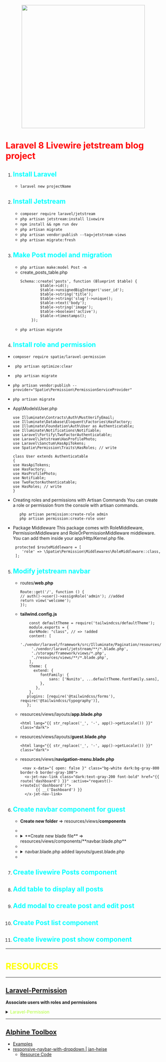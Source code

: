 <p align="center"><a href="https://laravel.com" target="_blank"><img src="https://raw.githubusercontent.com/laravel/art/master/logo-lockup/5%20SVG/2%20CMYK/1%20Full%20Color/laravel-logolockup-cmyk-red.svg" width="400"></a></p>

# <font color="red"> Laravel 8 Livewire jetstream blog project  </font>

1. ## <font color="aqua"> Install Laravel  </font>
    - ```laravel new projectName```
2. ## <font color="aqua"> Install Jetstream </font>
    - ```composer require laravel/jetstream```
    - ```php artisan jetstream:install livewire```
    - ```npm install && npm run dev```
    - ```php artisan migrate```
    - ```php artisan vendor:publish --tag=jetstream-views```
    - ```php artisan migrate:fresh```
3. ## <font color="aqua"> Make Post model and migration </font>
    - ```php artisan make:model Post -m```
    - create_posts_table.php 
       ``` 
      Schema::create('posts', function (Blueprint $table) {
                $table->id();
                $table->unsignedBigInteger('user_id');
                $table->string('title');
                $table->string('slug')->unique();
                $table->text('body');
                $table->string('image');
                $table->boolean('active');
                $table->timestamps();
            });
        ```
    - ```php artisan migrate```
4. ## <font color="aqua"> Install role and permission </font>
  - ```
    composer require spatie/laravel-permission
    ```
  - ```
     php artisan optimize:clear
    ```
  - ```
     php artisan migrate
    ```
  - ```
    php artisan vendor:publish --provider="Spatie\Permission\PermissionServiceProvider"
    ```
  - ```
    php artisan migrate
    ```
  - App\Models\User.php
    ```
    use Illuminate\Contracts\Auth\MustVerifyEmail;
    use Illuminate\Database\Eloquent\Factories\HasFactory;
    use Illuminate\Foundation\Auth\User as Authenticatable;
    use Illuminate\Notifications\Notifiable;
    use Laravel\Fortify\TwoFactorAuthenticatable;
    use Laravel\Jetstream\HasProfilePhoto;
    use Laravel\Sanctum\HasApiTokens;
    use Spatie\Permission\Traits\HasRoles; // write
    
    class User extends Authenticatable
    {
    use HasApiTokens;
    use HasFactory;
    use HasProfilePhoto;
    use Notifiable;
    use TwoFactorAuthenticatable;
    use HasRoles; // write
    }
    ```
  - Creating roles and permissions with Artisan Commands You can create a role or permission from the console with artisan commands.
    ```
       php artisan permission:create-role admin
       php artisan permission:create-role user
    ```
  - Package Middleware This package comes with RoleMiddleware, PermissionMiddleware and RoleOrPermissionMiddleware middleware. You can add them inside your app/Http/Kernel.php file.
    ```
     protected $routeMiddleware = [
        'role' => \Spatie\Permission\Middlewares\RoleMiddleware::class,
     ];
    ```
5. ## <font color="aqua"> Modify jetstream navbar </font>
    - routes/**web.php**
      ```
      Route::get('/', function () {
      // auth()->user()->assignRole('admin'); //added
      return view('welcome');
      });
      ```
    - **tailwind.config.js**
      ```
          const defaultTheme = require('tailwindcss/defaultTheme');
          module.exports = {
          darkMode: "class", // => !added
          content: [
           './vendor/laravel/framework/src/Illuminate/Pagination/resources/views/*.blade.php',
           './vendor/laravel/jetstream/**/*.blade.php',
           './storage/framework/views/*.php',
           './resources/views/**/*.blade.php',
          ],
          theme: {
            extend: {
               fontFamily: {
                   sans: ['Nunito', ...defaultTheme.fontFamily.sans],
               },
             },
          },
         plugins: [require('@tailwindcss/forms'), require('@tailwindcss/typography')],
         };
      ```
    - resources/views/layouts/**app.blade.php**
      ```
      <html lang="{{ str_replace('_', '-', app()->getLocale()) }}" class="dark">
      ```
    - resources/views/layouts/**guest.blade.php**
      ```
      <html lang="{{ str_replace('_', '-', app()->getLocale()) }}" class="dark">
      ```
    - resources/views/**navigation-menu.blade.php**
      ```
       <nav x-data="{ open: false }" class="bg-white dark:bg-gray-800 border-b border-gray-100">
        <x-jet-nav-link class="dark:text-gray-200 font-bold" href="{{ route('dashboard') }}" :active="request()->routeIs('dashboard')">
             {{ __('Dashboard') }}
        </x-jet-nav-link>     
      ```
6. ## <font color="aqua"> Create navbar component for guest </font>
    - **Create new folder**     => resources/views/**components**
    - [//]: # (Create new blade file => resources/views/components/navbar.blade.php)
    - <details>
      <summary>**Create new blade file** => resources/views/components/**navbar.blade.php**</summary>
    
      ```
         <div class="w-full text-gray-700 bg-white dark:text-gray-200 dark:bg-gray-800">
           <div x-data="{ open: false }" class="flex flex-col max-w-screen-xl px-4 mx-auto md:items-center md:justify-between md:flex-row md:px-6 lg:px-8">
            <div class="flex flex-row items-center justify-between p-4">
                <a href="#" class="text-lg font-semibold tracking-widest text-gray-900 uppercase rounded-lg dark:text-white focus:outline-none focus:shadow-outline">LION</a>
                <button class="rounded-lg md:hidden focus:outline-none focus:shadow-outline" @click="open = !open">
                   <svg fill="currentColor" viewBox="0 0 20 20" class="w-6 h-6">
                       <path x-show="!open" fill-rule="evenodd" d="M3 5a1 1 0 011-1h12a1 1 0 110 2H4a1 1 0 01-1-1zM3 10a1 1 0 011-1h12a1 1 0 110 2H4a1 1 0 01-1-1zM9 15a1 1 0 011-1h6a1 1 0 110 2h-6a1 1 0 01-1-1z" clip-rule="evenodd"></path>
                       <path x-show="open" fill-rule="evenodd" d="M4.293 4.293a1 1 0 011.414 0L10 8.586l4.293-4.293a1 1 0 111.414 1.414L11.414 10l4.293 4.293a1 1 0 01-1.414 1.414L10 11.414l-4.293 4.293a1 1 0 01-1.414-1.414L8.586 10 4.293 5.707a1 1 0 010-1.414z" clip-rule="evenodd"></path>
                   </svg>
                </button>
            </div>
           <nav :class="{'flex': open, 'hidden': !open}" class="flex-col flex-grow hidden pb-4 md:pb-0 md:flex md:justify-end md:flex-row">
               <a class="px-4 py-2 mt-2 text-sm font-semibold text-gray-900 bg-gray-200 rounded-lg dark:bg-gray-700 dark:hover:bg-gray-600 dark:focus:bg-gray-600 dark:focus:text-white dark:hover:text-white dark:text-gray-200 md:mt-0 hover:text-gray-900 focus:text-gray-900 hover:bg-gray-200 focus:bg-gray-200 focus:outline-none focus:shadow-outline" href="#">Blog</a>
               <a class="px-4 py-2 mt-2 text-sm font-semibold bg-transparent rounded-lg dark:bg-transparent dark:hover:bg-gray-600 dark:focus:bg-gray-600 dark:focus:text-white dark:hover:text-white dark:text-gray-200 md:mt-0 md:ml-4 hover:text-gray-900 focus:text-gray-900 hover:bg-gray-200 focus:bg-gray-200 focus:outline-none focus:shadow-outline" href="#">Portfolio</a>
               <a class="px-4 py-2 mt-2 text-sm font-semibold bg-transparent rounded-lg dark:bg-transparent dark:hover:bg-gray-600 dark:focus:bg-gray-600 dark:focus:text-white dark:hover:text-white dark:text-gray-200 md:mt-0 md:ml-4 hover:text-gray-900 focus:text-gray-900 hover:bg-gray-200 focus:bg-gray-200 focus:outline-none focus:shadow-outline" href="#">About</a>
               <a class="px-4 py-2 mt-2 text-sm font-semibold bg-transparent rounded-lg dark:bg-transparent dark:hover:bg-gray-600 dark:focus:bg-gray-600 dark:focus:text-white dark:hover:text-white dark:text-gray-200 md:mt-0 md:ml-4 hover:text-gray-900 focus:text-gray-900 hover:bg-gray-200 focus:bg-gray-200 focus:outline-none focus:shadow-outline" href="#">Contact</a>
               @auth
                   <a class="px-4 py-2 mt-2 text-sm font-semibold bg-transparent rounded-lg dark:bg-transparent dark:hover:bg-gray-600 dark:focus:bg-gray-600 dark:focus:text-white dark:hover:text-white dark:text-gray-200 md:mt-0 md:ml-4 hover:text-gray-900 focus:text-gray-900 hover:bg-gray-200 focus:bg-gray-200 focus:outline-none focus:shadow-outline" href="{{ route('dashboard') }}">Dashboard</a>
               @else
                   <a class="px-4 py-2 mt-2 text-sm font-semibold bg-transparent rounded-lg dark:bg-transparent dark:hover:bg-gray-600 dark:focus:bg-gray-600 dark:focus:text-white dark:hover:text-white dark:text-gray-200 md:mt-0 md:ml-4 hover:text-gray-900 focus:text-gray-900 hover:bg-gray-200 focus:bg-gray-200 focus:outline-none focus:shadow-outline" href="{{ route('login') }}">Login</a>
               @endauth
           </nav>
         </div>
       </div>

      ```
      </details> 
    - [//]: # (navbar.blade.php added layouts/guest.blade.php)
    - <details>
      <summary>navbar.blade.php added layouts/guest.blade.php</summary>
    
      ```
      <body>
          <x-navbar></x-navbar> <!-- added -->
      </body>
      ```
      </details>
    - 
7. ## <font color="aqua"> Create livewire Posts component </font>
8. ## <font color="aqua"> Add table to display all posts </font>
9. ## <font color="aqua"> Add modal to create post and edit post </font>
10. ## <font color="aqua"> Create Post list component </font>
11. ## <font color="aqua"> Create livewire post show component </font>


---------------------------------------------------

# <font color="yellow" align="center">RESOURCES</font>

----------------------------------------------------

## [Laravel-Permission](https://spatie.be/docs/laravel-permission/v4/introduction)
**Associate users with roles and permissions**
<details>
    <summary><font color="#adff2f">Laravel-Permission</font></summary>

    ### Introduction
    **This package allows you to manage user permissions and roles in a database.**


Installing
1. Consult the Prerequisites page for important considerations regarding your User models!

2. This package publishes a config/permission.php file. If you already have a file by that name, you must rename or remove it.

3. You can install the package via composer:

```
composer require spatie/laravel-permission
```

4. Optional: The service provider will automatically get registered. Or you may manually add the service provider in your config/app.php file:

   ```
   'providers' => [
       // ...
       Spatie\Permission\PermissionServiceProvider::class,
       ];
   ```
5. You should publish the migration and the config/permission.php config file with:

```
php artisan vendor:publish --provider="Spatie\Permission\PermissionServiceProvider"
```

6. NOTE: If you are using UUIDs, see the Advanced section of the docs on UUID steps, before you continue. It explains some changes you may want to make to the migrations and config file before continuing. It also mentions important considerations after extending this package's models for UUID capability.

7. Clear your config cache. This package requires access to the permission config. Generally it's bad practice to do config-caching in a development environment. If you've been caching configurations locally, clear your config cache with either of these commands:

   ```php artisan optimize:clear```<br>
   or<br>
   ```php artisan config:clear```

8. Run the migrations: After the config and migration have been published and configured, you can create the tables for this package by running:

```
php artisan migrate
```

9. Add the necessary trait to your User model: Consult the Basic Usage section of the docs for how to get started using the features of this package.

### DEFAULT CONFIG FILE CONTENTS
**You can view the default config file contents at:**

https://github.com/spatie/laravel-permission/blob/master/config/permission.php

---------------------------------------------------------------------------

## [Basic Usage](https://spatie.be/docs/laravel-permission/v4/basic-usage/basic-usage)
First, add the Spatie\Permission\Traits\HasRoles trait to your User model(s):

```
use Illuminate\Foundation\Auth\User as Authenticatable;
use Spatie\Permission\Traits\HasRoles;

class User extends Authenticatable
{
    use HasRoles;

    // ...
}
```

## [Using Artisan Commands](https://spatie.be/docs/laravel-permission/v4/basic-usage/artisan)
**Creating roles and permissions with Artisan Commands**
You can create a role or permission from the console with artisan commands.
```
   php artisan permission:create-role admin
   php artisan permission:create-role user
```

## [Using a Middleware](https://spatie.be/docs/laravel-permission/v4/basic-usage/middleware)
**Package Middleware**
This package comes with RoleMiddleware, PermissionMiddleware and RoleOrPermissionMiddleware middleware. You can add them inside your app/Http/Kernel.php file.
```
protected $routeMiddleware = [
    // ...
    'role' => \Spatie\Permission\Middlewares\RoleMiddleware::class,
    'permission' => \Spatie\Permission\Middlewares\PermissionMiddleware::class,
    'role_or_permission' => \Spatie\Permission\Middlewares\RoleOrPermissionMiddleware::class,
];
```

## [Using Permissions via Roles](https://spatie.be/docs/laravel-permission/v4/basic-usage/role-permissions)
Assigning Roles
A role can be assigned to any user:
```
$user->assignRole('writer');

// You can also assign multiple roles at once
$user->assignRole('writer', 'admin');
// or as an array
$user->assignRole(['writer', 'admin']);
```
A role can be removed from a user:
```
$user->removeRole('writer');
```
Roles can also be synced:
```
        // All current roles will be removed from the user and replaced by the array given
        $user->syncRoles(['writer', 'admin']);
```

</details>

-------------------------------------------

## [Alphine Toolbox](https://alpinetoolbox.com/)
  - [Examples](https://www.alpinetoolbox.com/examples/)
  - [responsive-navbar-with-dropdown | jan-heise](https://github.com/jan-heise/responsive-navbar-with-dropdown)
    - [Resource Code](https://github.com/jan-heise/responsive-navbar-with-dropdown/blob/master/public/navbar.html)






